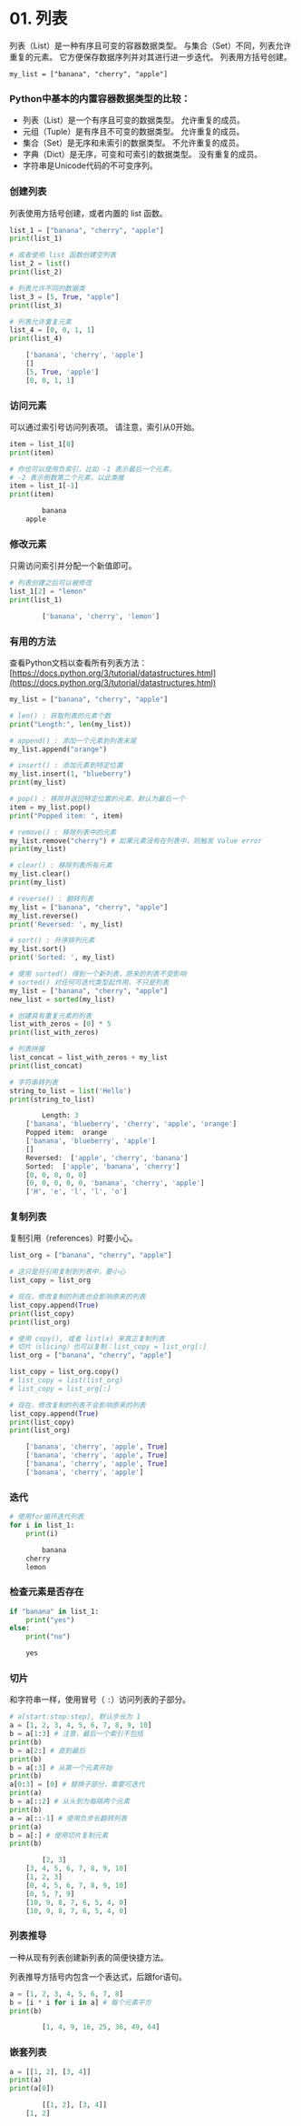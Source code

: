 # 01. 列表

列表（List）是一种有序且可变的容器数据类型。 与集合（Set）不同，列表允许重复的元素。 它方便保存数据序列并对其进行进一步迭代。 列表用方括号创建。

`my_list = ["banana", "cherry", "apple"]`

### Python中基本的内置容器数据类型的比较：

- 列表（List）是一个有序且可变的数据类型。 允许重复的成员。
- 元组（Tuple）是有序且不可变的数据类型。 允许重复的成员。
- 集合（Set）是无序和未索引的数据类型。 不允许重复的成员。
- 字典（Dict）是无序，可变和可索引的数据类型。 没有重复的成员。
- 字符串是Unicode代码的不可变序列。

### 创建列表

列表使用方括号创建，或者内置的 list 函数。

```python
list_1 = ["banana", "cherry", "apple"]
print(list_1)

# 或者使用 list 函数创建空列表
list_2 = list()
print(list_2)

# 列表允许不同的数据类
list_3 = [5, True, "apple"]
print(list_3)

# 列表允许重复元素
list_4 = [0, 0, 1, 1]
print(list_4)
```

```python
    ['banana', 'cherry', 'apple']
    []
    [5, True, 'apple']
    [0, 0, 1, 1]
```

### 访问元素

可以通过索引号访问列表项。 请注意，索引从0开始。

```python
item = list_1[0]
print(item)

# 你也可以使用负索引，比如 -1 表示最后一个元素，
# -2 表示倒数第二个元素，以此类推
item = list_1[-1]
print(item)
```

```python
		banana
    apple
```

### 修改元素

只需访问索引并分配一个新值即可。

```python
# 列表创建之后可以被修改
list_1[2] = "lemon"
print(list_1)
```

```python
		['banana', 'cherry', 'lemon']
```

### 有用的方法

查看Python文档以查看所有列表方法：[https://docs.python.org/3/tutorial/datastructures.html](https://docs.python.org/3/tutorial/datastructures.html)

```python
my_list = ["banana", "cherry", "apple"]

# len() : 获取列表的元素个数
print("Length:", len(my_list))

# append() : 添加一个元素到列表末尾
my_list.append("orange")

# insert() : 添加元素到特定位置
my_list.insert(1, "blueberry")
print(my_list)

# pop() : 移除并返回特定位置的元素，默认为最后一个
item = my_list.pop()
print("Popped item: ", item)

# remove() : 移除列表中的元素
my_list.remove("cherry") # 如果元素没有在列表中，则触发 Value error
print(my_list)

# clear() : 移除列表所有元素
my_list.clear()
print(my_list)

# reverse() : 翻转列表
my_list = ["banana", "cherry", "apple"]
my_list.reverse()
print('Reversed: ', my_list)

# sort() : 升序排列元素
my_list.sort()
print('Sorted: ', my_list)

# 使用 sorted() 得到一个新列表，原来的列表不受影响
# sorted() 对任何可迭代类型起作用，不只是列表
my_list = ["banana", "cherry", "apple"]
new_list = sorted(my_list)

# 创建具有重复元素的列表
list_with_zeros = [0] * 5
print(list_with_zeros)

# 列表拼接
list_concat = list_with_zeros + my_list
print(list_concat)

# 字符串转列表
string_to_list = list('Hello')
print(string_to_list)
```

```python
		Length: 3
    ['banana', 'blueberry', 'cherry', 'apple', 'orange']
    Popped item:  orange
    ['banana', 'blueberry', 'apple']
    []
    Reversed:  ['apple', 'cherry', 'banana']
    Sorted:  ['apple', 'banana', 'cherry']
    [0, 0, 0, 0, 0]
    [0, 0, 0, 0, 0, 'banana', 'cherry', 'apple']
    ['H', 'e', 'l', 'l', 'o']
```

### 复制列表

复制引用（references）时要小心。

```python
list_org = ["banana", "cherry", "apple"]

# 这只是将引用复制到列表中，要小心
list_copy = list_org

# 现在，修改复制的列表也会影响原来的列表
list_copy.append(True)
print(list_copy)
print(list_org)

# 使用 copy(), 或者 list(x) 来真正复制列表
# 切片（slicing）也可以复制：list_copy = list_org[:]
list_org = ["banana", "cherry", "apple"]

list_copy = list_org.copy()
# list_copy = list(list_org)
# list_copy = list_org[:]

# 现在，修改复制的列表不会影响原来的列表
list_copy.append(True)
print(list_copy)
print(list_org)
```

```python
    ['banana', 'cherry', 'apple', True]
    ['banana', 'cherry', 'apple', True]
    ['banana', 'cherry', 'apple', True]
    ['banana', 'cherry', 'apple']
```

### 迭代

```python
# 使用for循环迭代列表
for i in list_1:
    print(i)
```

```python
		banana
    cherry
    lemon
```

### 检查元素是否存在

```python
if "banana" in list_1:
    print("yes")
else:
    print("no")
```

```python
    yes
```

### 切片

和字符串一样，使用冒号（ `:`）访问列表的子部分。

```python
# a[start:stop:step], 默认步长为 1
a = [1, 2, 3, 4, 5, 6, 7, 8, 9, 10]
b = a[1:3] # 注意，最后一个索引不包括
print(b)
b = a[2:] # 直到最后
print(b)
b = a[:3] # 从第一个元素开始
print(b)
a[0:3] = [0] # 替换子部分，需要可迭代
print(a)
b = a[::2] # 从头到为每隔两个元素
print(b)
a = a[::-1] # 使用负步长翻转列表
print(a)
b = a[:] # 使用切片复制元素
print(b)
```

```python
		[2, 3]
    [3, 4, 5, 6, 7, 8, 9, 10]
    [1, 2, 3]
    [0, 4, 5, 6, 7, 8, 9, 10]
    [0, 5, 7, 9]
    [10, 9, 8, 7, 6, 5, 4, 0]
    [10, 9, 8, 7, 6, 5, 4, 0]
```

### 列表推导

一种从现有列表创建新列表的简便快捷方法。

列表推导方括号内包含一个表达式，后跟for语句。

```python
a = [1, 2, 3, 4, 5, 6, 7, 8]
b = [i * i for i in a] # 每个元素平方
print(b)
```

```python
		[1, 4, 9, 16, 25, 36, 49, 64]
```

### 嵌套列表

```python
a = [[1, 2], [3, 4]]
print(a)
print(a[0])
```

```python
		[[1, 2], [3, 4]]
    [1, 2]
```